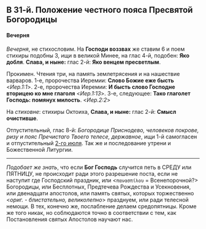 
## В 31-й. Положение честного пояса Пресвятой Богородицы

#### Вечерня

*Вечерня*, не стихословим. На **Господи воззвах** же 
ставим 6 и поем стихиры подобны 3, ищи в великой Минее, 
на глас 4-й, подобен: **Яко добля**. **Слава, и ныне:** 
глас 2-й: **Яко венцем пресветлым**.

Прокимен. Чтения три, на память землетрясения и на нашествие 
варваров. 1-е, пророчества Иеремии: **Слово Божие еже бысть** <*Иер.1:1*>. 
2-е, пророчества Иеремии: **И бысть слово Господне вторицею ко мне глаголя**  <*Иер.1:13*>. 
3-е, следующее: **Тако глаголет Господь: помянух милость**.  <*Иер.2:2*> 

На *стиховне*: стихиры Октоиха, **Слава, и ныне:** глас 2-й: **Смысл очистивше**.

Отпустительный, глас 8-й: *Богородице Приснодево, человеков покрове, ризу и 
пояс Пречистаго Твоего телесе, державное*, ищи 1-й самогласен и отпустительный 
[2-го июля](../07_july/07_02_MES.ru.md). Так же и последование утрени и Божественной Литургии.

---

*Подобает же знать*, что если **Бог Господь** случится петь в СРЕДУ или ПЯТНИЦУ, 
не происходит ради этого разрешение поста, если не наступит где Господский праздник, 
или <`πανασπίλου` = Всенепорочной?> Богородицы, или Бесплотных, Предтечева Рождества 
и Усекновения, или двенадцати апостолов, или память святых, которых торжественно 
<*ориг. - блистательно, великолепно*> празднуем, или ради телесной немощи. В тех, 
конечно же, послабление делаем средопятницы. 
Кроме же того никак, но соблюдаются точно в соответствии с тем, как Постановления 
святых Апостолов научают нас.
